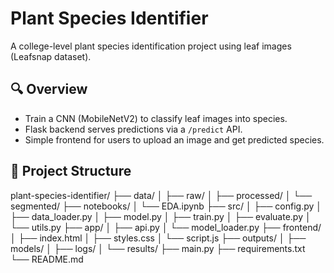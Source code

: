 # Plant Species Identifier

A college-level plant species identification project using leaf images (Leafsnap dataset).

## 🔍 Overview

- Train a CNN (MobileNetV2) to classify leaf images into species.
- Flask backend serves predictions via a `/predict` API.
- Simple frontend for users to upload an image and get predicted species.

## 📁 Project Structure

plant-species-identifier/
├── data/
│ ├── raw/
│ ├── processed/
│ └── segmented/
├── notebooks/
│ └── EDA.ipynb
├── src/
│ ├── config.py
│ ├── data_loader.py
│ ├── model.py
│ ├── train.py
│ ├── evaluate.py
│ └── utils.py
├── app/
│ ├── api.py
│ └── model_loader.py
├── frontend/
│ ├── index.html
│ ├── styles.css
│ └── script.js
├── outputs/
│ ├── models/
│ ├── logs/
│ └── results/
├── main.py
├── requirements.txt
└── README.md
